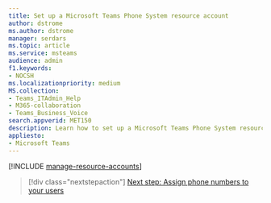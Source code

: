 ```yaml
---
title: Set up a Microsoft Teams Phone System resource account
author: dstrome 
ms.author: dstrome
manager: serdars
ms.topic: article
ms.service: msteams
audience: admin
f1.keywords:
- NOCSH
ms.localizationpriority: medium
MS.collection: 
- Teams_ITAdmin_Help
- M365-collaboration
- Teams_Business_Voice
search.appverid: MET150
description: Learn how to set up a Microsoft Teams Phone System resource account for use with auto attendants.
appliesto: 
- Microsoft Teams
---
```


[!INCLUDE [manage-resource-accounts](../manage-resource-accounts.md)]

> [!div class="nextstepaction"]
> [Next step: Assign phone numbers to your users](set-up-assign-numbers.md)

